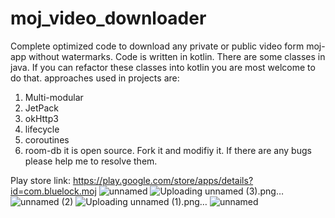 # moj_video_downloader
Complete optimized code to download any private or public video form moj-app without watermarks.
Code is written in kotlin. There are some classes in java. If you can refactor these classes into kotlin you are most welcome to do that.
approaches used in projects are:
1. Multi-modular
2. JetPack
3. okHttp3
4. lifecycle
5. coroutines
6. room-db
it is open source. Fork it and modifiy it. If there are any bugs please help me to resolve them.

Play store link: https://play.google.com/store/apps/details?id=com.bluelock.moj
![unnamed](https://github.com/thezayin/moj_video_downloader/assets/140496836/3163c5ff-cd24-466c-8113-0ee118c4eb09)
![Uploading unnamed (3).png…]()
![unnamed (2)](https://github.com/thezayin/moj_video_downloader/assets/140496836/78b3ba5b-73f6-4d9f-9f7a-d55533964a65)
![Uploading unnamed (1).png…]()
![unnamed](https://github.com/thezayin/moj_video_downloader/assets/140496836/8e1ef9b0-1e73-43ad-9646-326186393e83)
